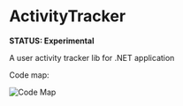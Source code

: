 # ActivityTracker
**STATUS: Experimental**

A user activity tracker lib for .NET application

Code map:

![Code Map](http://github.com/imnbwd/activitytracker/files/codemap.png)